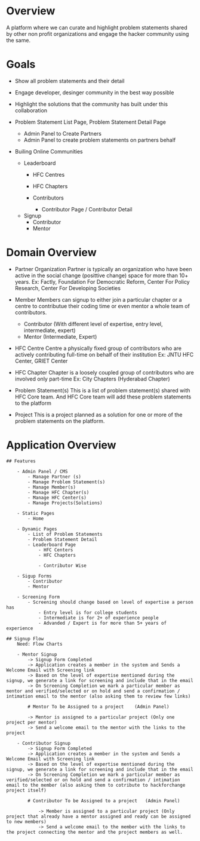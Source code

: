 # Overview
A platform where we can curate and highlight problem statements shared by other non profit organizations and engage the hacker community using the same.

# Goals
- Show all problem statements and their detail
- Engage developer, desinger community in the best way possible
- Highlight the solutions that the community has built under this collaboration

- Problem Statement List Page, Problem Statement Detail Page
	- Admin Panel to Create Partners
	- Admin Panel to create problem statements on partners behalf

- Builing Online Communities
	- Leaderboard
		- HFC Centres
		- HFC Chapters	
		
		- Contributors
			- Contributor Page / Contributor Detail
	- Signup
		- Contributor
		- Mentor

# Domain Overview

- Partner Organization
	Partner is typically an organization who have been active in the social change (posittive change) space for more than 10+ years. 
	Ex: Factly, Foundation For Democratic Reform, Center For Policy Research, Center For Developing Societies

- Member
	Members can signup to either join a particular chapter or a centre to contributue their coding time or even mentor a whole team of contributors.
	- Contributor (With different level of expertise, entry level, intermediate, expert)
	- Mentor (Intermediate, Expert)

- HFC Centre
	Centre a physically fixed group of contributors who are actively contributing full-time on behalf of their institution
	Ex: JNTU HFC Center, GRIET Center

- HFC Chapter
	Chapter is a loosely coupled group of contributors who are involved only part-time
	Ex: City Chapters (Hyderabad Chapter)

- Problem Statement(s)
	This is a list of problem statement(s) shared with HFC Core team. And HFC Core team will add these problem statements to the platform

- Project
	This is a project planned as a solution for one or more of the problem statements on the platform.

# Application Overview

	## Features

		- Admin Panel / CMS
			- Manage Partner (s)
			- Manage Problem Statement(s)
			- Manage Member(s)
			- Manage HFC Chapter(s)
			- Manage HFC Center(s)
			- Manage Projects(Solutions)

		- Static Pages
			- Home

		- Dynamic Pages
			- List of Problem Statements
			- Problem Statement Detail
			- Leaderboard Page
				- HFC Centers
				- HFC Chapters
				
				- Contributor Wise

		- Sigup Forms
			- Contributor
			- Mentor

		- Screening Form
			- Screening should change based on level of expertise a person has
				- Entry level is for college students
				- Intermediate is for 2+ of experience people
				- Advanded / Expert is for more than 5+ years of experience

	## Signup Flow
		Need: Flow Charts

		- Mentor Signup
			-> Signup Form Completed
			-> Application creates a member in the system and Sends a Welcome Email with Screening link 
			-> Based on the level of expertise mentioned during the signup, we generate a link for screening and include that in the email	   		
			-> On Screening Completion we mark a particular member as mentor and verified/selected or on hold and send a confirmation / intimation email to the mentor (also asking them to review few links)

			# Mentor To be Assigned to a project	(Admin Panel)
	   
		   	-> Mentor is assigned to a particular project (Only one project per mentor)
		   	-> Send a welcome email to the mentor with the links to the project

		- Contributor Signup
			-> Signup Form Completed
			-> Application creates a member in the system and Sends a Welcome Email with Screening link 
			-> Based on the level of expertise mentioned during the signup, we generate a link for screening and include that in the email	   		
	   		-> On Screening Completion we mark a particular member as verified/selected or on hold and send a confirmation / intimation email to the member (also asking them to cotribute to hackforchange project itself)

			# Contributor To be Assigned to a project	(Admin Panel)
	   
		   		-> Member is assigned to a particular project (Only project that already have a mentor assigned and ready can be assigned to new members)
		   		-> Send a welcome email to the member with the links to the project connecting the mentor and the project members as well.
